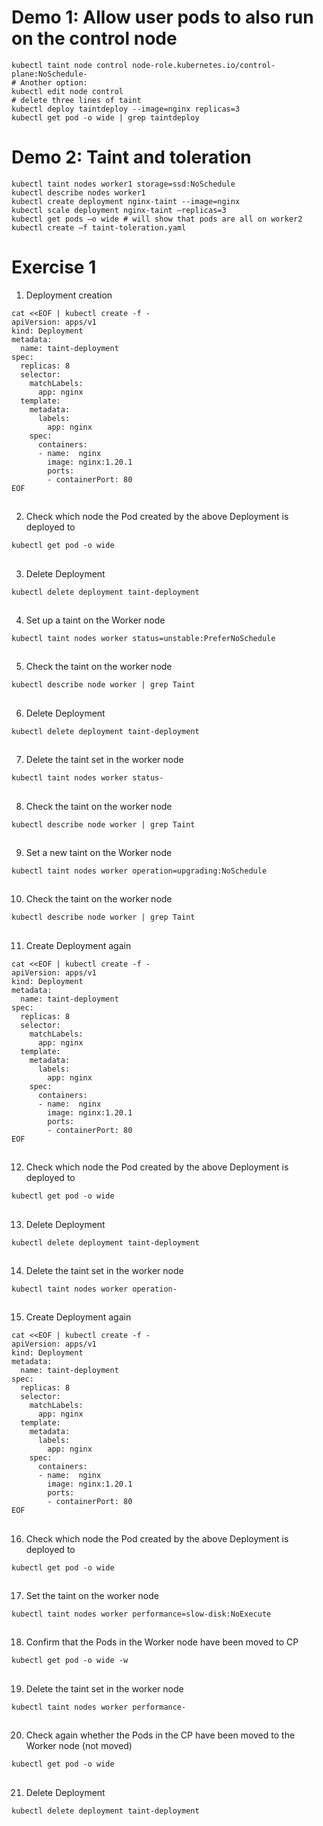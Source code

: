 # Demo 1: Allow user pods to also run on the control node
```
kubectl taint node control node-role.kubernetes.io/control-plane:NoSchedule-
# Another option:
kubectl edit node control
# delete three lines of taint
kubectl deploy taintdeploy --image=nginx replicas=3
kubectl get pod -o wide | grep taintdeploy 
```

# Demo 2: Taint and toleration
```
kubectl taint nodes worker1 storage=ssd:NoSchedule
kubectl describe nodes worker1
kubectl create deployment nginx-taint --image=nginx
kubectl scale deployment nginx-taint –replicas=3
kubectl get pods –o wide # will show that pods are all on worker2
kubectl create –f taint-toleration.yaml
```

# Exercise 1


1. Deployment creation
```
cat <<EOF | kubectl create -f -
apiVersion: apps/v1
kind: Deployment
metadata:
  name: taint-deployment
spec:
  replicas: 8
  selector:
    matchLabels:
      app: nginx
  template:
    metadata:
      labels:
        app: nginx
    spec:
      containers:
      - name:  nginx
        image: nginx:1.20.1
        ports:
        - containerPort: 80
EOF
```

##

2. Check which node the Pod created by the above Deployment is deployed to
```
kubectl get pod -o wide
```

##

3. Delete Deployment
```
kubectl delete deployment taint-deployment
```

##

4. Set up a taint on the Worker node
```
kubectl taint nodes worker status=unstable:PreferNoSchedule
```

##

5. Check the taint on the worker node
```
kubectl describe node worker | grep Taint
```

##

6. Delete Deployment
```
kubectl delete deployment taint-deployment
```

##

7. Delete the taint set in the worker node
```
kubectl taint nodes worker status-
```

##

8. Check the taint on the worker node
```
kubectl describe node worker | grep Taint
```

##

9. Set a new taint on the Worker node
```
kubectl taint nodes worker operation=upgrading:NoSchedule
```

##

10. Check the taint on the worker node
```
kubectl describe node worker | grep Taint
```

##

11. Create Deployment again
```
cat <<EOF | kubectl create -f -
apiVersion: apps/v1
kind: Deployment
metadata:
  name: taint-deployment
spec:
  replicas: 8
  selector:
    matchLabels:
      app: nginx
  template:
    metadata:
      labels:
        app: nginx
    spec:
      containers:
      - name:  nginx
        image: nginx:1.20.1
        ports:
        - containerPort: 80
EOF
```

##

12. Check which node the Pod created by the above Deployment is deployed to
```
kubectl get pod -o wide
```

##

13. Delete Deployment
```
kubectl delete deployment taint-deployment
```

##

14. Delete the taint set in the worker node
```
kubectl taint nodes worker operation-
```

##

15. Create Deployment again
```
cat <<EOF | kubectl create -f -
apiVersion: apps/v1
kind: Deployment
metadata:
  name: taint-deployment
spec:
  replicas: 8
  selector:
    matchLabels:
      app: nginx
  template:
    metadata:
      labels:
        app: nginx
    spec:
      containers:
      - name:  nginx
        image: nginx:1.20.1
        ports:
        - containerPort: 80
EOF
```

##

16. Check which node the Pod created by the above Deployment is deployed to
```
kubectl get pod -o wide
```

##

17. Set the taint on the worker node
```
kubectl taint nodes worker performance=slow-disk:NoExecute
```

##

18. Confirm that the Pods in the Worker node have been moved to CP
```
kubectl get pod -o wide -w
```

##

19. Delete the taint set in the worker node
```
kubectl taint nodes worker performance-
```

##

20. Check again whether the Pods in the CP have been moved to the Worker node (not moved)
```
kubectl get pod -o wide
```

##

21. Delete Deployment
```
kubectl delete deployment taint-deployment
```
